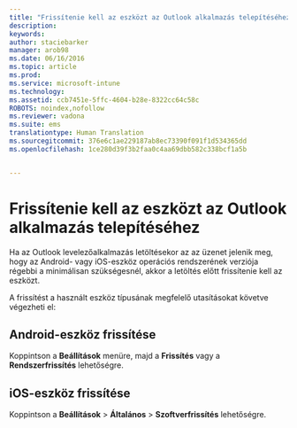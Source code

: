 ```yaml
---
title: "Frissítenie kell az eszközt az Outlook alkalmazás telepítéséhez | Microsoft Intune"
description: 
keywords: 
author: staciebarker
manager: arob98
ms.date: 06/16/2016
ms.topic: article
ms.prod: 
ms.service: microsoft-intune
ms.technology: 
ms.assetid: ccb7451e-5ffc-4604-b28e-8322cc64c58c
ROBOTS: noindex,nofollow
ms.reviewer: vadona
ms.suite: ems
translationtype: Human Translation
ms.sourcegitcommit: 376e6c1ae229187ab8ec73390f091f1d534365dd
ms.openlocfilehash: 1ce280d39f3b2faa0c4aa69dbb582c338bcf1a5b


---
```


# Frissítenie kell az eszközt az Outlook alkalmazás telepítéséhez

Ha az Outlook levelezőalkalmazás letöltésekor az az üzenet jelenik meg, hogy az Android- vagy iOS-eszköz operációs rendszerének verziója régebbi a minimálisan szükségesnél, akkor a letöltés előtt frissítenie kell az eszközt. 

A frissítést a használt eszköz típusának megfelelő utasításokat követve végezheti el:

## Android-eszköz frissítése
Koppintson a **Beállítások** menüre, majd a **Frissítés** vagy a **Rendszerfrissítés** lehetőségre.

## iOS-eszköz frissítése
Koppintson a **Beállítások** &gt; **Általános** &gt; **Szoftverfrissítés** lehetőségre.




<!--HONumber=Jul16_HO3-->


